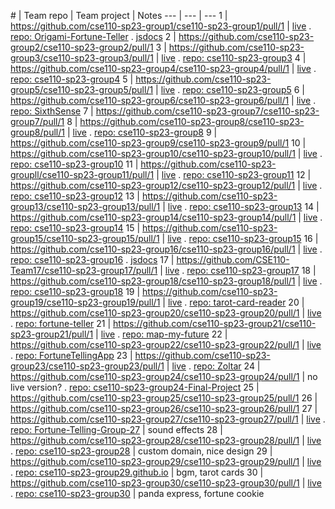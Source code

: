 <!-- https://github.com/cse110-sp23-group20/cse110-sp23-group20/pull/1 -->

\# | Team repo | Team project | Notes
--- | --- | ---
1 | https://github.com/cse110-sp23-group1/cse110-sp23-group1/pull/1 | [live](https://cse110-sp23-group1.github.io/Origami-Fortune-Teller) . [repo: Origami-Fortune-Teller](https://github.com/cse110-sp23-group1/Origami-Fortune-Teller) . [jsdocs](https://github.com/cse110-sp23-group1/origami-jsdocs)
2 | https://github.com/cse110-sp23-group2/cse110-sp23-group2/pull/1
3 | https://github.com/cse110-sp23-group3/cse110-sp23-group3/pull/1 | [live](https://cse110-sp23-group3.github.io/cse110-sp23-group3/source/) . [repo: cse110-sp23-group3](https://github.com/cse110-sp23-group3/cse110-sp23-group3)
4 | https://github.com/cse110-sp23-group4/cse110-sp23-group4/pull/1 | [live](https://cse110-sp23-group4.github.io/cse110-sp23-group4/source/fortune-telling/landing.html) . [repo: cse110-sp23-group4](https://github.com/cse110-sp23-group4/cse110-sp23-group4)
5 | https://github.com/cse110-sp23-group5/cse110-sp23-group5/pull/1 | [live](https://cse110-sp23-group5.github.io/cse110-sp23-group5/source/horoscope/horoscope.html) . [repo: cse110-sp23-group5](https://github.com/cse110-sp23-group5/cse110-sp23-group5)
6 | https://github.com/cse110-sp23-group6/cse110-sp23-group6/pull/1 | [live](https://cse110-sp23-group6.github.io/SixthSense) . [repo: SixthSense](https://github.com/cse110-sp23-group6/SixthSense)
7 | https://github.com/cse110-sp23-group7/cse110-sp23-group7/pull/1
8 | https://github.com/cse110-sp23-group8/cse110-sp23-group8/pull/1 | [live](https://cse110-sp23-group8.github.io/cse110-sp23-group8) . [repo: cse110-sp23-group8](https://github.com/cse110-sp23-group8/cse110-sp23-group8)
9 | https://github.com/cse110-sp23-group9/cse110-sp23-group9/pull/1
10 | https://github.com/cse110-sp23-group10/cse110-sp23-group10/pull/1 | [live](https://cse110-sp23-group10.github.io/cse110-sp23-group10/jellybean_fortune/jellybean.html) . [repo: cse110-sp23-group10](https://github.com/cse110-sp23-group10/cse110-sp23-group10)
11 | https://github.com/cse110-sp23-groupll/cse110-sp23-group11/pull/1 | [live](https://cse110-sp23-groupll.github.io/cse110-sp23-group11/source/welcome.html) . [repo: cse110-sp23-group11](https://github.com/cse110-sp23-groupll/cse110-sp23-group11)
12 | https://github.com/cse110-sp23-group12/cse110-sp23-group12/pull/1 | [live](https://cse110-sp23-group12.github.io/cse110-sp23-group12) . [repo: cse110-sp23-group12](https://github.com/cse110-sp23-group12/cse110-sp23-group12)
13 | https://github.com/cse110-sp23-group13/cse110-sp23-group13/pull/1 | [live](https://cse110-sp23-group13.github.io/cse110-sp23-group13/Fortune-Teller/) . [repo: cse110-sp23-group13](https://github.com/cse110-sp23-group13/cse110-sp23-group13)
14 | https://github.com/cse110-sp23-group14/cse110-sp23-group14/pull/1 | [live](https://cse110-sp23-group14.github.io/cse110-sp23-group14/main/fortune-telling-dev/source/index.html) . [repo: cse110-sp23-group14](https://github.com/cse110-sp23-group14/cse110-sp23-group14)
15 | https://github.com/cse110-sp23-group15/cse110-sp23-group15/pull/1 | [live](https://cse110-sp23-group15.github.io/cse110-sp23-group15/fortunetelling/index.html) . [repo: cse110-sp23-group15](https://github.com/cse110-sp23-group15/cse110-sp23-group15)
16 | https://github.com/cse110-sp23-group16/cse110-sp23-group16/pull/1 | [live](https://cse110-sp23-group16.github.io/cse110-sp23-group16/source/pages/landing_page/landing.html) . [repo: cse110-sp23-group16](https://github.com/cse110-sp23-group16/cse110-sp23-group16) . [jsdocs](https://github.com/cse110-sp23-group16/cse110-sp23-group16-docs)
17 | https://github.com/CSE110-Team17/cse110-sp23-group17/pull/1 | [live](https://cse110-team17.github.io/cse110-sp23-group17/source/) . [repo: cse110-sp23-group17](https://github.com/CSE110-Team17/cse110-sp23-group17)
18 | https://github.com/cse110-sp23-group18/cse110-sp23-group18/pull/1 | [live](https://apollo18-tealeaves.netlify.app/) . [repo: cse110-sp23-group18](https://github.com/cse110-sp23-group18/cse110-sp23-group18)
19 | https://github.com/cse110-sp23-group19/cse110-sp23-group19/pull/1 | [live](https://cse110-sp23-group19.github.io/tarot-card-reader/src/) . [repo: tarot-card-reader](https://github.com/cse110-sp23-group19/tarot-card-reader)
20 | https://github.com/cse110-sp23-group20/cse110-sp23-group20/pull/1 | [live](https://cse110-sp23-group20.github.io/fortune-teller) . [repo: fortune-teller](https://github.com/cse110-sp23-group20/fortune-teller)
21 | https://github.com/cse110-sp23-group21/cse110-sp23-group21/pull/1 | [live](https://cse110-sp23-group21.github.io/map-my-future) . [repo: map-my-future](https://github.com/cse110-sp23-group21/map-my-future)
22 | https://github.com/cse110-sp23-group22/cse110-sp23-group22/pull/1 | [live](https://cse110-sp23-group22.github.io/FortuneTellingApp) . [repo: FortuneTellingApp](https://github.com/cse110-sp23-group22/FortuneTellingApp)
23 | https://github.com/cse110-sp23-group23/cse110-sp23-group23/pull/1 | [live](https://cse110-sp23-group23.github.io/Zoltar) . [repo: Zoltar](https://github.com/cse110-sp23-group23/Zoltar)
24 | https://github.com/cse110-sp23-group24/cse110-sp23-group24/pull/1 | no live version? . [repo: cse110-sp23-group24-Final-Project](https://github.com/cse110-sp23-group24/cse110-sp23-group24-Final-Project)
25 | https://github.com/cse110-sp23-group25/cse110-sp23-group25/pull/1
26 | https://github.com/cse110-sp23-group26/cse110-sp23-group26/pull/1
27 | https://github.com/cse110-sp23-group27/cse110-sp23-group27/pull/1 | [live](https://cse110-sp23-group27.github.io/Fortune-Telling-Group-27) . [repo: Fortune-Telling-Group-27](https://github.com/cse110-sp23-group27/Fortune-Telling-Group-27) | sound effects
28 | https://github.com/cse110-sp23-group28/cse110-sp23-group28/pull/1 | [live](https://cse110-sp23-group28.github.io/cse110-sp23-group28) . [repo: cse110-sp23-group28](https://github.com/cse110-sp23-group28/cse110-sp23-group28) | custom domain, nice design
29 | https://github.com/cse110-sp23-group29/cse110-sp23-group29/pull/1 | [live](https://cse110-sp23-group29.github.io/cse110-sp23-group29.github.io) . [repo: cse110-sp23-group29.github.io](https://github.com/cse110-sp23-group29/cse110-sp23-group29.github.io) | bgm, tarot cards
30 | https://github.com/cse110-sp23-group30/cse110-sp23-group30/pull/1 | [live](https://cse110-sp23-group30.github.io/cse110-sp23-group30/source/opening_screen/opening-screen.html) . [repo: cse110-sp23-group30](https://github.com/cse110-sp23-group30/cse110-sp23-group30) | panda express, fortune cookie
